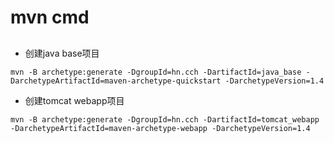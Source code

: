 # mvn cmd

## 


- 创建java base项目

`mvn -B archetype:generate -DgroupId=hn.cch -DartifactId=java_base -DarchetypeArtifactId=maven-archetype-quickstart -DarchetypeVersion=1.4`

- 创建tomcat webapp项目

`mvn -B archetype:generate -DgroupId=hn.cch -DartifactId=tomcat_webapp -DarchetypeArtifactId=maven-archetype-webapp -DarchetypeVersion=1.4`



